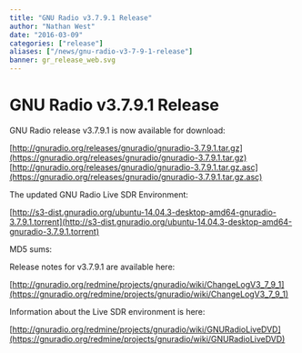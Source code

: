 ```yaml
---
title: "GNU Radio v3.7.9.1 Release"
author: "Nathan West"
date: "2016-03-09"
categories: ["release"]
aliases: ["/news/gnu-radio-v3-7-9-1-release"]
banner: gr_release_web.svg
---
```


# GNU Radio v3.7.9.1 Release

GNU Radio release v3.7.9.1 is now available for download:

[http://gnuradio.org/releases/gnuradio/gnuradio-3.7.9.1.tar.gz](https://gnuradio.org/releases/gnuradio/gnuradio-3.7.9.1.tar.gz)<br />
[http://gnuradio.org/releases/gnuradio/gnuradio-3.7.9.1.tar.gz.asc](https://gnuradio.org/releases/gnuradio/gnuradio-3.7.9.1.tar.gz.asc)

The updated GNU Radio Live SDR Environment:

[http://s3-dist.gnuradio.org/ubuntu-14.04.3-desktop-amd64-gnuradio-3.7.9.1.torrent](http://s3-dist.gnuradio.org/ubuntu-14.04.3-desktop-amd64-gnuradio-3.7.9.1.torrent)

MD5 sums:

Release notes for v3.7.9.1 are available here:

[http://gnuradio.org/redmine/projects/gnuradio/wiki/ChangeLogV3_7_9_1](https://gnuradio.org/redmine/projects/gnuradio/wiki/ChangeLogV3_7_9_1)

Information about the Live SDR environment is here:

[http://gnuradio.org/redmine/projects/gnuradio/wiki/GNURadioLiveDVD](https://gnuradio.org/redmine/projects/gnuradio/wiki/GNURadioLiveDVD)
